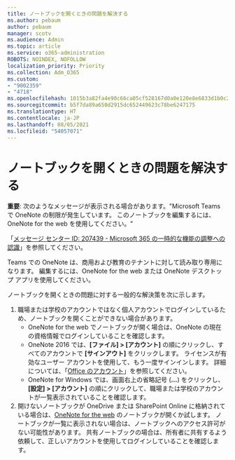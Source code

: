 ```yaml
---
title: ノートブックを開くときの問題を解決する
ms.author: pebaum
author: pebaum
manager: scotv
ms.audience: Admin
ms.topic: article
ms.service: o365-administration
ROBOTS: NOINDEX, NOFOLLOW
localization_priority: Priority
ms.collection: Adm_O365
ms.custom:
- "9002359"
- "4718"
ms.openlocfilehash: 1015b3a82fa4e90c66ca05cf528167d0a0e120e8e6833d1b0c21948f453436b8
ms.sourcegitcommit: b5f7da89a650d2915dc652449623c78be6247175
ms.translationtype: HT
ms.contentlocale: ja-JP
ms.lasthandoff: 08/05/2021
ms.locfileid: "54057071"
---
```

# <a name="fix-issues-with-opening-notebooks"></a>ノートブックを開くときの問題を解決する

**重要**: 次のようなメッセージが表示される場合があります。"Microsoft Teams で OneNote の制限が発生しています。 このノートブックを編集するには、OneNote for the web を使用してください。"

「[メッセージ センター ID: 207439 - Microsoft 365 の一時的な機能の調整への認識](https://admin.microsoft.com/Adminportal/Home?source=applauncher#MessageCenter?id=MC207439)」を参照してください。

Teams での OneNote は、商用および教育のテナントに対して読み取り専用になります。 編集するには、OneNote for the web または OneNote デスクトップ アプリを使用してください。

ノートブックを開くときの問題に対する一般的な解決策を次に示します。

1. 職場または学校のアカウントではなく個人アカウントでログインしているため、ノートブックを開くことができない場合があります。
    - OneNote for the web でノートブックが開く場合は、OneNote の現在の資格情報でログインしていることを確認します。
    - OneNote 2016 では、**[ファイル] > [アカウント]** の順にクリックし、すべてのアカウントで **[サインアウト]** をクリックします。 ライセンスが有効なユーザー アカウントを使用して、もう一度サインインします。 詳細については、「[Office のアカウント](https://support.office.com/article/accounts-in-office-628ea040-f265-49de-b986-be09c3ebf8a9)」を参照してください。 
    - OneNote for Windows では、画面右上の省略記号 (**…**) をクリックし、**[設定] > [アカウント]** の順にクリックして、職場または学校のアカウントが一覧表示されていることを確認します。 
2. 開けないノートブックが OneDrive または SharePoint Online に格納されている場合は、[OneNote for the web](https://onenote.com) のノートブックが開くか試します。 ノートブックが一覧に表示されない場合は、ノートブックへのアクセス許可がない可能性があります。 共有ノートブックの場合は、所有者に共有するよう依頼して、正しいアカウントを使用してログインしていることを確認します。
